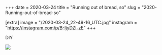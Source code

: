 +++
date = 2020-03-24
title = "Running out of bread, so"
slug = "2020-Running-out-of-bread-so"

[extra]
image = "/2020-03-24_22-49-16_UTC.jpg"
instagram = "https://instagram.com/p/B-IjyDZl-zE"
+++

DIY

<img src="/2020-03-24_22-49-16_UTC.jpg" />
